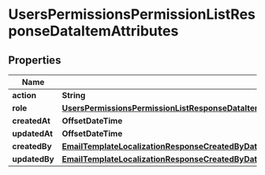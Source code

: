 

# UsersPermissionsPermissionListResponseDataItemAttributes


## Properties

| Name | Type | Description | Notes |
|------------ | ------------- | ------------- | -------------|
|**action** | **String** |  |  [optional] |
|**role** | [**UsersPermissionsPermissionListResponseDataItemAttributesRole**](UsersPermissionsPermissionListResponseDataItemAttributesRole.md) |  |  [optional] |
|**createdAt** | **OffsetDateTime** |  |  [optional] |
|**updatedAt** | **OffsetDateTime** |  |  [optional] |
|**createdBy** | [**EmailTemplateLocalizationResponseCreatedByDataAttributesRolesDataInnerAttributesPermissionsDataInnerAttributesRole**](EmailTemplateLocalizationResponseCreatedByDataAttributesRolesDataInnerAttributesPermissionsDataInnerAttributesRole.md) |  |  [optional] |
|**updatedBy** | [**EmailTemplateLocalizationResponseCreatedByDataAttributesRolesDataInnerAttributesPermissionsDataInnerAttributesRole**](EmailTemplateLocalizationResponseCreatedByDataAttributesRolesDataInnerAttributesPermissionsDataInnerAttributesRole.md) |  |  [optional] |



